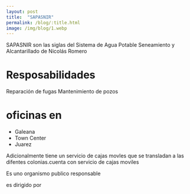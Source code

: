 ```yaml
---
layout: post
title:  "SAPASNIR"
permalink: /blog/:title.html
image: /img/blog/1.webp
---
```


SAPASNIR son las siglas del Sistema de Agua Potable Seneamiento y Alcantarillado de Nicolás Romero

# Resposabilidades

Reparación de fugas
Mantenimiento de pozos

# oficinas en 

* Galeana
* Town Center
* Juarez


Adicionalmente tiene un servicio de cajas movles que se transladan a las difentes colonias.cuenta con servicio de cajas moviles


Es uno organismo publico responsable 


es dirigido por